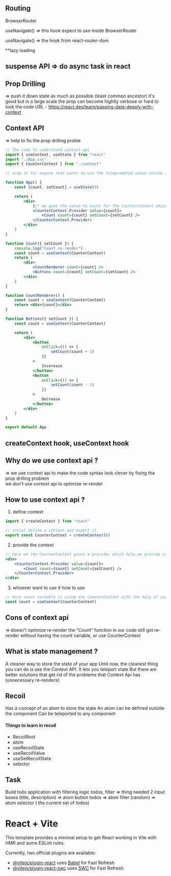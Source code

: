 ## Routing

BrowserRouter

useNavigate() => this hook expect to use inside BrowserRouter

useNavigate() => the hook from react-router-dom

\*\*lazy loading

## suspense API => do async task in react

## Prop Drilling

=> push it down state as much as possible (least common ancestor)
it's good but in a large scale the prop can become hightly verbose or hard to look the code
URL - https://react.dev/learn/passing-data-deeply-with-context

## Context API

=> help to fix the prop drilling proble

```jsx
// The code to understand context-api
import { useContext, useState } from "react"
import "./App.css"
import { CounterContext } from "./context"

// wrap it for anyone that wants to use the teleprompted value inside a provider

function App() {
    const [count, setCount] = useState(0)

    return (
        <div>
            {/* we gave the value to count for the CounterContext which will get used further */}
            <CounterContext.Provider value={count}>
                <Count count={count} setCount={setCount} />
            </CounterContext.Provider>
        </div>
    )
}

function Count({ setCount }) {
    console.log("Count re-render")
    const count = useContext(CounterContext)
    return (
        <div>
            <CountRenderer count={count} />
            <Buttons count={count} setCount={setCount} />
        </div>
    )
}

function CountRenderer() {
    const count = useContext(CounterContext)
    return <div>{count}</div>
}

function Buttons({ setCount }) {
    const count = useContext(CounterContext)

    return (
        <div>
            <button
                onClick={() => {
                    setCount(count + 1)
                }}
            >
                Incerease
            </button>
            <button
                onClick={() => {
                    setCount(count - 1)
                }}
            >
                Decrease
            </button>
        </div>
    )
}

export default App
```

## createContext hook, useContext hook

## Why do we use context api ?

=> we use context api to make the code syntax look clener by fixing the prop drilling problem  
we don't use context api to optimize re-render

## How to use context api ?

1. define context

```jsx
import { createContext } from "react"

// intial define a context and export it
export const CounterContext = createContext(0)
```

2. provide the context

```jsx
// here we the CounterContext gives a provider which help we provide context without using prop drilling
<div>
    <CounterContext.Provider value={count}>
        <Count count={count} setCount={setCount} />
    </CounterContext.Provider>
</div>
```

3. whoever want to use it how to use

```jsx
// here count variable is using the CounterContext with the help of useContext hoook
const count = useContext(CounterContext)
```

## Cons of context api

=> doesn't optimize re-render the "Count" function in our code still got re-render without having the count variable, or use CounterContext

## What is state management ?

A cleaner way to store the state of your app
Until now, the cleanest thing you can do is use the Context API.
It lets you teleport state
But there are better solutions that get rid of the problems that Context Api has
(unnecessary re-renders)

## Recoil

Has a concept of an atom to store
the state
An atom can be defined outside the
component
Can be teleported to any component

#### Things to learn in recoil

-   RecoilRoot
-   atom
-   useRecoilState
-   useRecoilValue
-   useSetRecoilState
-   selector

## Task

Build todo application with filtering logic
todos, filter => thing needed
2 input boxes (title, description) => atom
button
todos => atom
filter (random) => atom
selector ( the current set of todos)

<!-- ****************************************************************** -->

# React + Vite

This template provides a minimal setup to get React working in Vite with HMR and some ESLint rules.

Currently, two official plugins are available:

-   [@vitejs/plugin-react](https://github.com/vitejs/vite-plugin-react/blob/main/packages/plugin-react/README.md) uses [Babel](https://babeljs.io/) for Fast Refresh
-   [@vitejs/plugin-react-swc](https://github.com/vitejs/vite-plugin-react-swc) uses [SWC](https://swc.rs/) for Fast Refresh
